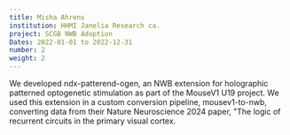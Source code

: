 ```yaml
---
title: Misha Ahrens
institution: HHMI Janelia Research ca.
project: SCGB NWB Adoption
Dates: 2022-01-01 to 2022-12-31
number: 2
weight: 2
---
```

We developed ndx-patterend-ogen, an NWB extension for holographic patterned optogenetic stimulation as part of the MouseV1 U19 project. We used this extension in a custom conversion pipeline, mousev1-to-nwb, converting data from their Nature Neuroscience 2024 paper, "The logic of recurrent circuits in the primary visual cortex.